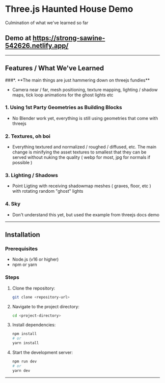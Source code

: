 # Three.js Haunted House Demo

Culmination of what we've learned so far

## Demo at https://strong-sawine-542626.netlify.app/

---

## Features / What We've Learned

###\*. \*\*The main things are just hammering down on threejs fundies\*\*

- Camera near / far, mesh positioning, texture mapping, lighting / shadow maps, tick loop animations for the ghost lights etc

### 1. **Using 1st Party Geometries as Building Blocks**

- No Blender work yet, everything is still using geometries that come with threejs

### 2. **Textures, oh boi**

- Everything textured and normalized / roughed / diffused, etc. The main change is minifying the asset textures
  to smallest that they can be served without nuking the quality ( webp for most, jpg for normals if possible )

### 3. **Lighting / Shadows**

- Point Ligting with receiving shadowmap meshes ( graves, floor, etc ) with rotating random "ghost" lights

### 4. **Sky**

- Don't understand this yet, but used the example from threejs docs demo

---

## Installation

### Prerequisites

- Node.js (v16 or higher)
- npm or yarn

### Steps

1. Clone the repository:

   ```bash
   git clone <repository-url>
   ```

2. Navigate to the project directory:

   ```bash
   cd <project-directory>
   ```

3. Install dependencies:

   ```bash
   npm install
   # or
   yarn install
   ```

4. Start the development server:

   ```bash
   npm run dev
   # or
   yarn dev
   ```

---
